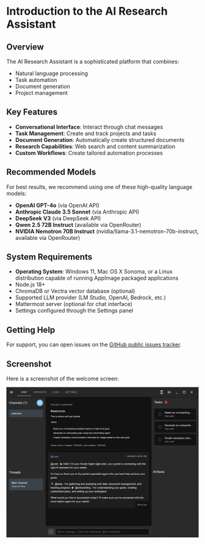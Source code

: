 # Introduction to the AI Research Assistant

## Overview
The AI Research Assistant is a sophisticated platform that combines:
- Natural language processing
- Task automation
- Document generation
- Project management

## Key Features
- **Conversational Interface**: Interact through chat messages
- **Task Management**: Create and track projects and tasks
- **Document Generation**: Automatically create structured documents
- **Research Capabilities**: Web search and content summarization
- **Custom Workflows**: Create tailored automation processes

## Recommended Models
For best results, we recommend using one of these high-quality language models:
- **OpenAI GPT-4o** (via OpenAI API)
- **Anthropic Claude 3.5 Sonnet** (via Anthropic API)
- **DeepSeek V3** (via DeepSeek API)
- **Qwen 2.5 72B Instruct** (available via OpenRouter)
- **NVIDIA Nemotron 70B Instruct** (nvidia/llama-3.1-nemotron-70b-instruct, available via OpenRouter)

## System Requirements
- **Operating System**: Windows 11, Mac OS X Sonoma, or a Linux distribution capable of running AppImage packaged applications
- Node.js 18+
- ChromaDB or Vectra vector database (optional)
- Supported LLM provider (LM Studio, OpenAI, Bedrock, etc.)
- Mattermost server (optional for chat interface)
- Settings configured through the Settings panel

## Getting Help
For support, you can open issues on the [GitHub public issues tracker](https://github.com/richardbowman/multimind-agent-platform/issues).

## Screenshot
Here is a screenshot of the welcome screen:

![Welcome Screen](./images/01-welcome.png)
